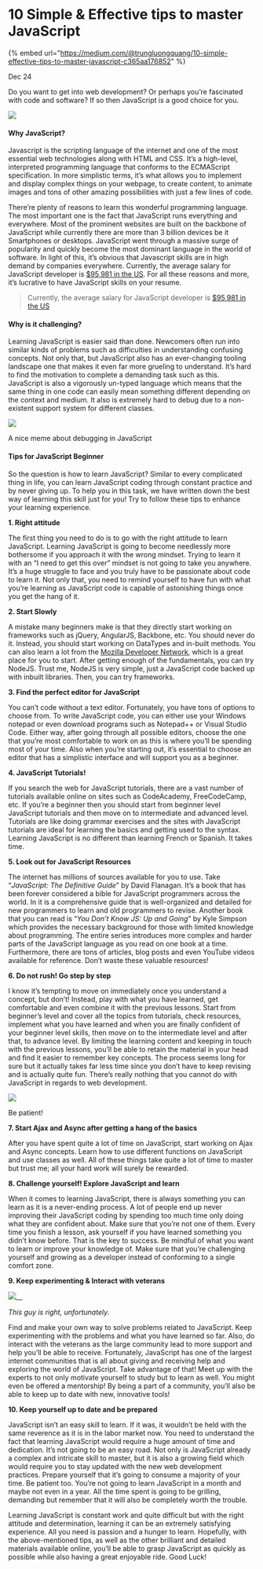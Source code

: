 # 10 Simple & Effective tips to master JavaScript

{% embed url="https://medium.com/@trungluongquang/10-simple-effective-tips-to-master-javascript-c365aa176852" %}

Dec 24

Do you want to get into web development? Or perhaps you’re fascinated with code and software? If so then JavaScript is a good choice for you.

![](https://cdn-images-1.medium.com/max/1600/1*qa4OJKpAO5NDgaiby7OHdw.jpeg)

#### Why JavaScript?

Javascript is the scripting language of the internet and one of the most essential web technologies along with HTML and CSS. It’s a high-level, interpreted programming language that conforms to the ECMAScript specification. In more simplistic terms, it’s what allows you to implement and display complex things on your webpage, to create content, to animate images and tons of other amazing possibilities with just a few lines of code.

There’re plenty of reasons to learn this wonderful programming language. The most important one is the fact that JavaScript runs everything and everywhere. Most of the prominent websites are built on the backbone of JavaScript while currently there are more than 3 billion devices be it Smartphones or desktops. JavaScript went through a massive surge of popularity and quickly become the most dominant language in the world of software. In light of this, it’s obvious that Javascript skills are in high demand by companies everywhere. Currently, the average salary for JavaScript developer is [$95,981 in the US](https://www.daxx.com/blog/development-trends/javascript-market-trends-average-salaries). For all these reasons and more, it’s lucrative to have JavaScript skills on your resume.

> Currently, the average salary for JavaScript developer is [$95,981 in the US](https://www.daxx.com/blog/development-trends/javascript-market-trends-average-salaries)

#### Why is it challenging?

Learning JavaScript is easier said than done. Newcomers often run into similar kinds of problems such as difficulties in understanding confusing concepts. Not only that, but JavaScript also has an ever-changing tooling landscape one that makes it even far more grueling to understand. It’s hard to find the motivation to complete a demanding task such as this. JavaScript is also a vigorously un-typed language which means that the same thing in one code can easily mean something different depending on the context and medium. It also is extremely hard to debug due to a non-existent support system for different classes.

![](https://cdn-images-1.medium.com/max/1600/1*S6iw5QmBC2v_NbUzbrhwMw.jpeg)

A nice meme about debugging in JavaScript

#### Tips for JavaScript Beginner

So the question is how to learn JavaScript? Similar to every complicated thing in life, you can learn JavaScript coding through constant practice and by never giving up. To help you in this task, we have written down the best way of learning this skill just for you! Try to follow these tips to enhance your learning experience.

**1. Right attitude**

The first thing you need to do is to go with the right attitude to learn JavaScript. Learning JavaScript is going to become needlessly more bothersome if you approach it with the wrong mindset. Trying to learn it with an “I need to get this over” mindset is not going to take you anywhere. It’s a huge struggle to face and you truly have to be passionate about code to learn it. Not only that, you need to remind yourself to have fun with what you’re learning as JavaScript code is capable of astonishing things once you get the hang of it.

**2. Start Slowly**

A mistake many beginners make is that they directly start working on frameworks such as jQuery, AngularJS, Backbone, etc. You should never do it. Instead, you should start working on DataTypes and in-built methods. You can also learn a lot from the [Mozilla Developer Network](https://developer.mozilla.org/), which is a great place for you to start. After getting enough of the fundamentals, you can try NodeJS. Trust me, NodeJS is very simple, just a JavaScript code backed up with inbuilt libraries. Then, you can try frameworks.

**3. Find the perfect editor for JavaScript**

You can’t code without a text editor. Fortunately, you have tons of options to choose from. To write JavaScript code, you can either use your Windows notepad or even download programs such as Notepad++ or Visual Studio Code. Either way, after going through all possible editors, choose the one that you’re most comfortable to work on as this is where you’ll be spending most of your time. Also when you’re starting out, it’s essential to choose an editor that has a simplistic interface and will support you as a beginner.

**4. JavaScript Tutorials!**

If you search the web for JavaScript tutorials, there are a vast number of tutorials available online on sites such as CodeAcademy, FreeCodeCamp, etc. If you’re a beginner then you should start from beginner level JavaScript tutorials and then move on to intermediate and advanced level. Tutorials are like doing grammar exercises and the sites with JavaScript tutorials are ideal for learning the basics and getting used to the syntax. Learning JavaScript is no different than learning French or Spanish. It takes time.

**5. Look out for JavaScript Resources**

The internet has millions of sources available for you to use. Take “_JavaScript: The Definitive Guide_” by David Flanagan. It’s a book that has been forever considered a bible for JavaScript programmers across the world. In it is a comprehensive guide that is well-organized and detailed for new programmers to learn and old programmers to revise. Another book that you can read is “_You Don’t Know JS: Up and Going_” by Kyle Simpson which provides the necessary background for those with limited knowledge about programming. The entire series introduces more complex and harder parts of the JavaScript language as you read on one book at a time. Furthermore, there are tons of articles, blog posts and even YouTube videos available for reference. Don’t waste these valuable resources!

**6. Do not rush! Go step by step**

I know it’s tempting to move on immediately once you understand a concept, but don’t! Instead, play with what you have learned, get comfortable and even combine it with the previous lessons. Start from beginner’s level and cover all the topics from tutorials, check resources, implement what you have learned and when you are finally confident of your beginner level skills, then move on to the intermediate level and after that, to advance level. By limiting the learning content and keeping in touch with the previous lessons, you’ll be able to retain the material in your head and find it easier to remember key concepts. The process seems long for sure but it actually takes far less time since you don’t have to keep revising and is actually quite fun. There’s really nothing that you cannot do with JavaScript in regards to web development.

![](https://cdn-images-1.medium.com/max/1600/1*Omv5EU667_U_DhrIwxV7dw.jpeg)

Be patient!

**7. Start Ajax and Async after getting a hang of the basics**

After you have spent quite a lot of time on JavaScript, start working on Ajax and Async concepts. Learn how to use different functions on JavaScript and use classes as well. All of these things take quite a lot of time to master but trust me; all your hard work will surely be rewarded.

**8. Challenge yourself! Explore JavaScript and learn**

When it comes to learning JavaScript, there is always something you can learn as it is a never-ending process. A lot of people end up never improving their JavaScript coding by spending too much time only doing what they are confident about. Make sure that you’re not one of them. Every time you finish a lesson, ask yourself if you have learned something you didn’t know before. That is the key to success. Be mindful of what you want to learn or improve your knowledge of. Make sure that you’re challenging yourself and growing as a developer instead of conforming to a single comfort zone.

**9. Keep experimenting & Interact with veterans**

![](https://cdn-images-1.medium.com/max/1200/1*wlsTsz5yP0J8UiYbCQJxpg.jpeg)\_\_

_This guy is right, unfortunately._

Find and make your own way to solve problems related to JavaScript. Keep experimenting with the problems and what you have learned so far. Also, do interact with the veterans as the large community lead to more support and help you’ll be able to receive. Fortunately, JavaScript has one of the largest internet communities that is all about giving and receiving help and exploring the world of JavaScript. Take advantage of that! Meet up with the experts to not only motivate yourself to study but to learn as well. You might even be offered a mentorship! By being a part of a community, you’ll also be able to keep up to date with new, innovative tools!

**10. Keep yourself up to date and be prepared**

JavaScript isn’t an easy skill to learn. If it was, it wouldn’t be held with the same reverence as it is in the labor market now. You need to understand the fact that learning JavaScript would require a huge amount of time and dedication. It’s not going to be an easy road. Not only is JavaScript already a complex and intricate skill to master, but it is also a growing field which would require you to stay updated with the new web development practices. Prepare yourself that it’s going to consume a majority of your time. Be patient too. You’re not going to learn JavaScript in a month and maybe not even in a year. All the time spent is going to be grilling, demanding but remember that it will also be completely worth the trouble.

Learning JavaScript is constant work and quite difficult but with the right attitude and determination, learning it can be an extremely satisfying experience. All you need is passion and a hunger to learn. Hopefully, with the above-mentioned tips, as well as the other brilliant and detailed materials available online, you’ll be able to grasp JavaScript as quickly as possible while also having a great enjoyable ride. Good Luck!


